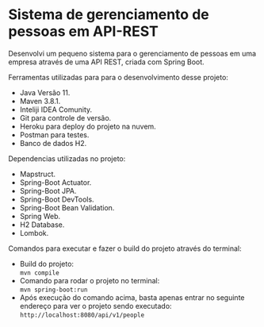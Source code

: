 # Sistema de gerenciamento de pessoas em API-REST

Desenvolvi um pequeno sistema para o gerenciamento de pessoas em uma empresa através de uma API REST, criada com Spring Boot.

Ferramentas utilizadas para para o desenvolvimento desse projeto:

- Java Versão 11.
- Maven 3.8.1.
- Inteliji IDEA Comunity.
- Git para controle de versão.
- Heroku para deploy do projeto na nuvem.
- Postman para testes.
- Banco de dados H2.

Dependencias utilizadas no projeto:

- Mapstruct.
- Spring-Boot Actuator.
- Spring-Boot JPA.
- Spring-Boot DevTools.
- Spring-Boot Bean Validation.
- Spring Web.
- H2 Database.
- Lombok.

Comandos para executar e fazer o build do projeto através do terminal:

- Build do projeto:     
<code>mvn compile</code>
- Comando para rodar o projeto no terminal:            
<code>mvn spring-boot:run</code>
- Após execução do comando acima, basta apenas entrar no seguinte endereço para ver o projeto sendo executado:    
<code>http://localhost:8080/api/v1/people</code>
